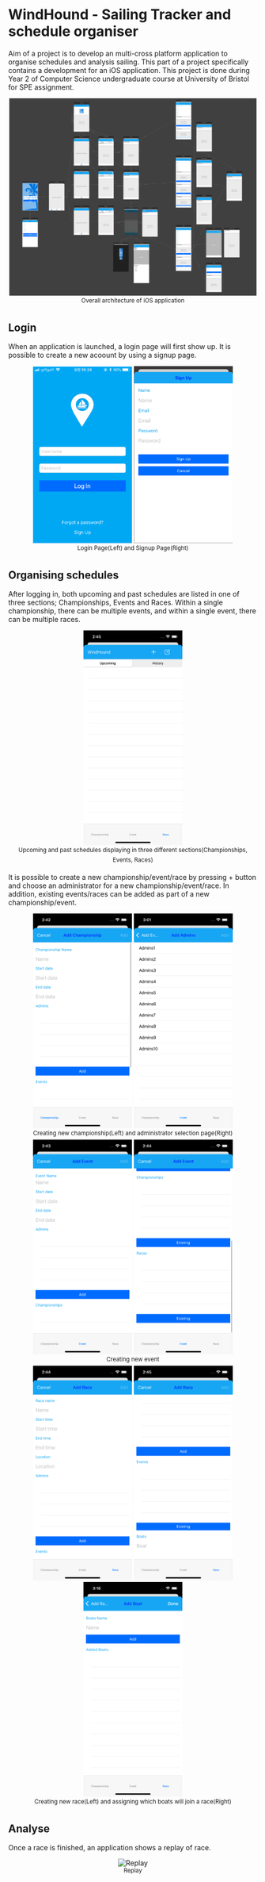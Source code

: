 # WindHound - Sailing Tracker and schedule organiser
Aim of a project is to develop an multi-cross platform application to organise schedules and analysis sailing. This part of a project specifically contains a development for an iOS application. This project is done during Year 2 of Computer Science undergraduate course at University of Bristol for SPE assignment.

<p align="center">
  <img src="https://github.com/WindHound/iOS/blob/master/images/Overall%20Architecture.png" width="500" title="Application architecture">
  <br>
  <sup>Overall architecture of iOS application</sup>
</p>

## Login
When an application is launched, a login page will first show up. It is possible to create a new acoount by using a signup page.
<p align="center">
  <img src="https://github.com/WindHound/iOS/blob/master/gpsTracker/Interface_screen_shot/IMG_0035.PNG" width="200" title="Login">
  <img src="https://github.com/WindHound/iOS/blob/master/images/Sign%20Up%20Page.png" width="200" title="Signup">
  <br>
  <sup>Login Page(Left) and Signup Page(Right)</sup>
</p>

## Organising schedules 
After logging in, both upcoming and past schedules are listed in one of three sections; Championships, Events and Races. Within a single championship, there can be multiple events, and within a single event, there can be multiple races. 
<p align="center">
  <img src="https://github.com/WindHound/iOS/blob/master/images/Upcoming.png" width="200" title="Upcoming">
  <br>
  <sup>Upcoming and past schedules displaying in three different sections(Championships, Events, Races)</sup>
</p>

It is possible to create a new championship/event/race by pressing + button and choose an administrator for a new championship/event/race. In addition, existing events/races can be added as part of a new championship/event. 
<p align="center">
  <img src="https://github.com/WindHound/iOS/blob/master/images/New%20Championship1.png" width="200" title="New Championship 1">
  <img src="https://github.com/WindHound/iOS/blob/master/images/Add%20administrator.png" width="200" title="Add administrator">
  <br>
  <sup>Creating new championship(Left) and administrator selection page(Right)</sup>
  <br>
  <img src="https://github.com/WindHound/iOS/blob/master/images/New%20Event1.png" width="200" title="New Event 1">
  <img src="https://github.com/WindHound/iOS/blob/master/images/New%20Event2.png" width="200" title="New Event 2">
  <br>
  <sup>Creating new event</sup>
  <br>
  <img src="https://github.com/WindHound/iOS/blob/master/images/New%20Race1.png" width="200" title="New Race 1">
  <img src="https://github.com/WindHound/iOS/blob/master/images/New%20Race2.png" width="200" title="New Race 2">
  <img src="https://github.com/WindHound/iOS/blob/master/images/Add%20Boat.png" width="200" title="Add boat">
  <br>
  <sup>Creating new race(Left) and assigning which boats will join a race(Right)</sup>
</p>

## Analyse
Once a race is finished, an application shows a replay of race.
<p align="center">
  <img src="https://github.com/WindHound/iOS/blob/master/images/Replay.gif" width="200" title="Replay">
  <br>
  <sup>Replay</sup>
